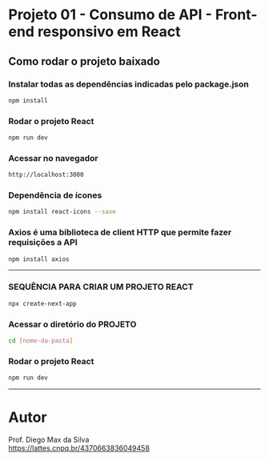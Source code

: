 # Projeto 01 - Consumo de API - Front-end responsivo em React

## Como rodar o projeto baixado
### Instalar todas as dependências indicadas pelo package.json
```bash
npm install
```

### Rodar o projeto React
```bash
npm run dev
```

### Acessar no navegador
```bash
http://localhost:3000
```

### Dependência de ícones
```bash
npm install react-icons --save
```

### Axios é uma biblioteca de client HTTP que permite fazer requisições a API
```bash
npm install axios
```

--------------------------------------------

### SEQUÊNCIA PARA CRIAR UM PROJETO REACT
```bash
npx create-next-app
```

### Acessar o diretório do PROJETO
```bash
cd [nome-da-pasta]
```

### Rodar o projeto React
```bash
npm run dev
```

<hr>

# Autor

Prof. Diego Max da Silva<br>
https://lattes.cnpq.br/4370663836049458
